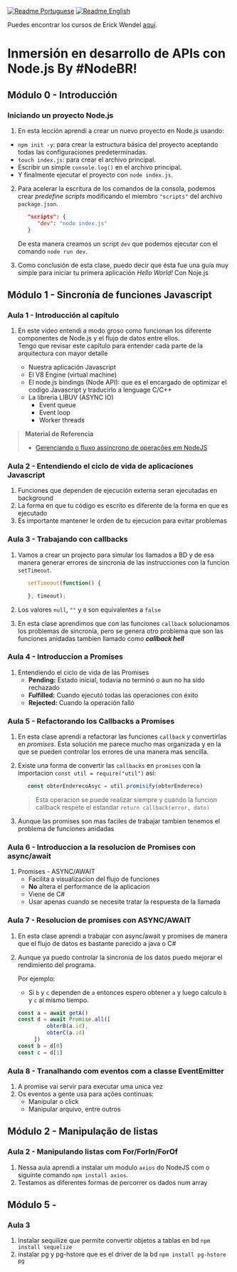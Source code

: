 [![Readme Portuguese](https://img.shields.io/badge/README-pt--BR-brightgreen?style=for-the-badge)][README.pt-br.md]
[![Readme English](https://img.shields.io/badge/README-EN--US-blue?style=for-the-badge)][README.md]

Puedes encontrar los cursos de Erick Wendel [aquí][erick wendels courses].

[README.es-co.md]:https://github.com/ed-arias/NPM-API/blob/master/README.es-co.md
[README.pt-br.md]:https://github.com/ed-arias/NPM-API/blob/master/README.pt-br.md
[README.md]:https://github.com/ed-arias/NPM-API/blob/master/README.md
[erick wendels courses]: https://cursos.erickwendel.com.br

# Inmersión en desarrollo de APIs con Node.js By #NodeBR!
## Módulo 0 - Introducción
### Iniciando un proyecto Node.js

1. En esta lección aprendí a crear un nuevo proyecto en Node.js usando:

- `npm init -y`: para crear la estructura básica del proyecto aceptando todas las configuraciones predeterminadas.
- `touch index.js`: para crear el archivo principal.
- Escribir un simple `console.log()` en el archivo principal.
- Y finalmente ejecutar el proyecto con `node index.js`.

2. Para acelerar la escritura de los comandos de la consola, podemos crear _predefine scripts_ modificando el miembro `"scripts"` del archivo `package.json`.

   ```json
      "scripts": {
         "dev": "nodo index.js"
      }
   ```

   De esta manera creamos un script `dev` que podemos ejecutar con el comando `node run dev`.

3. Como conclusión de esta clase, puedo decir que ésta fue una guía muy simple para iniciar tu primera aplicación _Hello World!_ Con Noje.js

## Módulo 1 - Sincronía de funciones Javascript
### Aula 1 - Introducción al capítulo
1. En este video entendi a modo groso como funcionan los diferente componentes de Node.js y el flujo de datos entre ellos.<br>
   Tengo que revisar este capítulo para entender cada parte de la arquitectura con mayor detalle

   - Nuestra aplicación Javascript
   - El V8 Engine (virtual machine)
   - El node.js bindings (Node API): que es el encargado de optimizar el codigo Javascript y traducirlo a lenguage C/C++
   - La libreria LIBUV (ASYNC IO)
      - Event queue
      - Event loop
      - Worker threads

> **Material de Referencia**<br>
> - [Gerenciando o fluxo assíncrono de operações em NodeJS](https://imasters.com.br/desenvolvimento/gerenciando-o-fluxo-assincrono-de-operacoes-em-nodejs)

### Aula 2 - Entendiendo el ciclo de vida de aplicaciones Javascript
1. Funciones que dependen de ejecución externa seran ejecutadas en background
2. La forma en que tu código es escrito es diferente de la forma en que es ejecutado
3. Es importante mantener le orden de tu ejecucion para evitar problemas

### Aula 3 - Trabajando con callbacks
1. Vamos a crear un projecto para simular los llamados a BD y de esa manera generar errores de sincronia de las instrucciones con la funcion `setTimeout`.
   
   ```javascript
      setTimeout(function() {

      }, timeout);
     ```
2. Los valores `null`, `""` y `0` son equivalentes a `false`
3. En esta clase aprendimos que con las funciones `callback` solucionamos los problemas de sincronia,
   pero se genera otro problema que son las funciones anidadas tambien llamado como ***callback hell***

### Aula 4 - Introduccion a Promises
1. Entendiendo el ciclo de vida de las Promises
   - **Pending:** Estado inicial, todavia no terminó o aun no ha sido rechazado
   - **Fulfilled:** Cuando ejecutó todas las operaciones con éxito
   - **Rejected:** Cuando la operación falló

### Aula 5 - Refactorando los Callbacks a Promises
1. En esta clase aprendi a refactorar las funciones `callback` y convertirlas en *promises*. 
   Esta solución me parece mucho mas organizada y en la que se pueden controlar los errores de una manera mas sencilla.
2. Existe una forma de convertir las `callbacks` en `promises` con la importacion `const util = require("util")` así:
   
   ```javascript
      const obterEnderecoAsyc = util.promisify(obterEndereco)
   ```
   > Esta operacion se puede realizar siempre y cuando la funcion callback respete el estandar `return callback(error, dato)` 
3. Aunque las promises son mas faciles de trabajar tambien tenemos el problema de funciones anidadas

### Aula 6 - Introduccion a la resolucion de Promises con async/await
1. Promises - ASYNC/AWAIT
   - Facilita a visualizacion del flujo de funciones
   - **No** altera el performance de la aplicacion
   - Viene de C#
   - Usar apenas cuando se necesite tratar la respuesta de la llamada

### Aula 7 - Resolucion de promises con ASYNC/AWAIT 
1. En esta clase aprendi a trabajar con async/await y promises de manera que el flujo de datos es bastante parecido a java o C#
2. Aunque ya puedo controlar la sincronia de los datos puedo mejorar el rendimiento del programa.

   Por ejemplo:
   - Si `b` y `c` dependen de `a` entonces espero obtener `a` y luego calculo `b` y `c` al mismo tiempo.
   
   ```javascript
   const a = await getA()
   const d = await Promise.all([
            obterB(a.id),
            obterC(a.id)
        ])
   const b = d[0]
   const c = d[1]
   ```
### Aula 8 - Tranalhando com eventos com a classe EventEmitter
1. A promise vai servir para executar uma unica vez 
2. Os eventos a gente usa para ações continuas:
   - Manipular o click
   - Manipular arquivo, entre outros

## Módulo 2 - Manipulação de listas
### Aula 2 - Manipulando listas com For/ForIn/ForOf
1. Nessa aula aprendi a instalar um modulo `axios` do NodeJS com o siguinte comando `npm install axios`.
2. Testamos as diferentes formas de percorrer os dados num array

## Módulo 5 - 
### Aula 3
1. Instalar sequilize que permite convertir objetos a tablas en bd
   `npm install sequelize`
2. instalar pg y pg-hstore que es el driver de la bd
   `npm install pg-hstore pg`